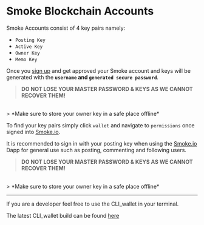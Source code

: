 # Smoke Blockchain Accounts

Smoke Accounts consist of 4 key pairs namely:

- ```Posting Key```
- ```Active Key```
- ```Owner Key ```
- ```Memo Key```

Once you [sign up](https://smoke.io/pick_account) and get approved your Smoke account and keys will be generated with the **``username`` and ``generated secure password``**.

> **DO NOT LOSE YOUR MASTER PASSWORD & KEYS AS WE CANNOT RECOVER THEM!**
<br />
> *Make sure to store your owner key in a safe place offline*

To find your key pairs simply click `wallet` and navigate to `permissions` once signed into [Smoke.io](https://smoke.io/).

It is recommended to sign in with your posting key when using the [Smoke.io](https://smoke.io/) Dapp for general use such as posting, commenting and following users.

> **DO NOT LOSE YOUR MASTER PASSWORD & KEYS AS WE CANNOT RECOVER THEM!**
<br />
> *Make sure to store your owner key in a safe place offline*

---

If you are a developer feel free to use the CLI_wallet in your terminal.

The latest CLI_wallet build can be found [here](https://github.com/smokenetwork/smoked/releases)
